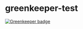 # greenkeeper-test

[![Greenkeeper badge](https://badges.greenkeeper.io/diegotremper/greenkeeper-test.svg)](https://greenkeeper.io/)